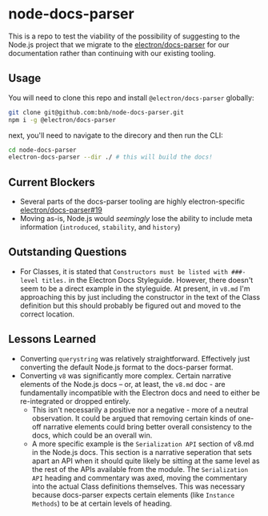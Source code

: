 # node-docs-parser

This is a repo to test the viability of the possibility of suggesting to the Node.js project that we migrate to the [electron/docs-parser](https://github.com/electron/docs-parser) for our documentation rather than continuing with our existing tooling.

## Usage

You will need to clone this repo and install `@electron/docs-parser` globally:

```sh
git clone git@github.com:bnb/node-docs-parser.git
npm i -g @electron/docs-parser
```

next, you'll need to navigate to the direcory and then run the CLI:

```sh
cd node-docs-parser
electron-docs-parser --dir ./ # this will build the docs!
```

## Current Blockers

- Several parts of the docs-parser tooling are highly electron-specific [electron/docs-parser#19](https://github.com/electron/docs-parser/issues/19)
- Moving as-is, Node.js would _seemingly_ lose the ability to include meta information (`introduced`, `stability`, and `history`)

## Outstanding Questions

- For Classes, it is stated that `Constructors must be listed with ###-level titles.` in the Electron Docs Styleguide. However, there doesn't seem to be a direct example in the styleguide. At present, in `v8.md` I'm approaching this by just including the constructor in the text of the Class definition but this should probably be figured out and moved to the correct location.

## Lessons Learned

- Converting `querystring` was relatively straightforward. Effectively just converting the default Node.js format to the docs-parser format.
- Converting `v8` was significantly more complex. Certain narrative elements of the Node.js docs – or, at least, the `v8.md` doc - are fundamentally incompatible with the Electron docs and need to either be re-integrated or dropped entirely.
  - This isn't necessarily a positive nor a negative - more of a neutral observation. It could be argued that removing certain kinds of one-off narrative elements could bring better overall consistency to the docs, which could be an overall win.
  - A more specific example is the `Serialization API` section of v8.md in the Node.js docs. This section is a narrative seperation that sets apart an API when it should quite likely be sitting at the same level as the rest of the APIs available from the module. The `Serialization API` heading and commentary was axed, moving the commentary into the actual Class definitions themselves. This was necessary because docs-parser expects certain elements (like `Instance Methods`) to be at certain levels of heading.
